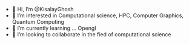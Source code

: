 - 👋 Hi, I’m @KisalayGhosh
- 👀 I’m interested in Computational science, HPC, Computer Graphics, Quantum Computing
- 🌱 I’m currently learning ... Opengl
- 💞️ I’m looking to collaborate in the fied of computational science


<!---
KisalayGhosh/KisalayGhosh is a ✨ special ✨ repository because its `README.md` (this file) appears on your GitHub profile.
You can click the Preview link to take a look at your changes.
--->
